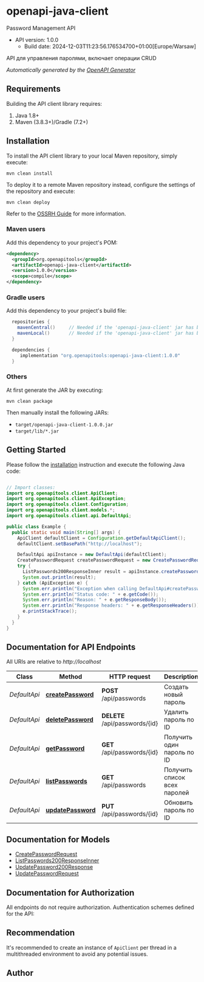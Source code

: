 # openapi-java-client

Password Management API
- API version: 1.0.0
  - Build date: 2024-12-03T11:23:56.176534700+01:00[Europe/Warsaw]

API для управления паролями, включает операции CRUD


*Automatically generated by the [OpenAPI Generator](https://openapi-generator.tech)*


## Requirements

Building the API client library requires:
1. Java 1.8+
2. Maven (3.8.3+)/Gradle (7.2+)

## Installation

To install the API client library to your local Maven repository, simply execute:

```shell
mvn clean install
```

To deploy it to a remote Maven repository instead, configure the settings of the repository and execute:

```shell
mvn clean deploy
```

Refer to the [OSSRH Guide](http://central.sonatype.org/pages/ossrh-guide.html) for more information.

### Maven users

Add this dependency to your project's POM:

```xml
<dependency>
  <groupId>org.openapitools</groupId>
  <artifactId>openapi-java-client</artifactId>
  <version>1.0.0</version>
  <scope>compile</scope>
</dependency>
```

### Gradle users

Add this dependency to your project's build file:

```groovy
  repositories {
    mavenCentral()     // Needed if the 'openapi-java-client' jar has been published to maven central.
    mavenLocal()       // Needed if the 'openapi-java-client' jar has been published to the local maven repo.
  }

  dependencies {
     implementation "org.openapitools:openapi-java-client:1.0.0"
  }
```

### Others

At first generate the JAR by executing:

```shell
mvn clean package
```

Then manually install the following JARs:

* `target/openapi-java-client-1.0.0.jar`
* `target/lib/*.jar`

## Getting Started

Please follow the [installation](#installation) instruction and execute the following Java code:

```java

// Import classes:
import org.openapitools.client.ApiClient;
import org.openapitools.client.ApiException;
import org.openapitools.client.Configuration;
import org.openapitools.client.models.*;
import org.openapitools.client.api.DefaultApi;

public class Example {
  public static void main(String[] args) {
    ApiClient defaultClient = Configuration.getDefaultApiClient();
    defaultClient.setBasePath("http://localhost");

    DefaultApi apiInstance = new DefaultApi(defaultClient);
    CreatePasswordRequest createPasswordRequest = new CreatePasswordRequest(); // CreatePasswordRequest | 
    try {
      ListPasswords200ResponseInner result = apiInstance.createPassword(createPasswordRequest);
      System.out.println(result);
    } catch (ApiException e) {
      System.err.println("Exception when calling DefaultApi#createPassword");
      System.err.println("Status code: " + e.getCode());
      System.err.println("Reason: " + e.getResponseBody());
      System.err.println("Response headers: " + e.getResponseHeaders());
      e.printStackTrace();
    }
  }
}

```

## Documentation for API Endpoints

All URIs are relative to *http://localhost*

Class | Method | HTTP request | Description
------------ | ------------- | ------------- | -------------
*DefaultApi* | [**createPassword**](docs/DefaultApi.md#createPassword) | **POST** /api/passwords | Создать новый пароль
*DefaultApi* | [**deletePassword**](docs/DefaultApi.md#deletePassword) | **DELETE** /api/passwords/{id} | Удалить пароль по ID
*DefaultApi* | [**getPassword**](docs/DefaultApi.md#getPassword) | **GET** /api/passwords/{id} | Получить один пароль по ID
*DefaultApi* | [**listPasswords**](docs/DefaultApi.md#listPasswords) | **GET** /api/passwords | Получить список всех паролей
*DefaultApi* | [**updatePassword**](docs/DefaultApi.md#updatePassword) | **PUT** /api/passwords/{id} | Обновить пароль по ID


## Documentation for Models

 - [CreatePasswordRequest](docs/CreatePasswordRequest.md)
 - [ListPasswords200ResponseInner](docs/ListPasswords200ResponseInner.md)
 - [UpdatePassword200Response](docs/UpdatePassword200Response.md)
 - [UpdatePasswordRequest](docs/UpdatePasswordRequest.md)


## Documentation for Authorization

All endpoints do not require authorization.
Authentication schemes defined for the API:

## Recommendation

It's recommended to create an instance of `ApiClient` per thread in a multithreaded environment to avoid any potential issues.

## Author



